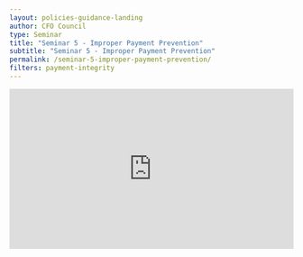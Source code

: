 ```yaml
---
layout: policies-guidance-landing
author: CFO Council
type: Seminar
title: "Seminar 5 - Improper Payment Prevention"
subtitle: "Seminar 5 - Improper Payment Prevention"
permalink: /seminar-5-improper-payment-prevention/
filters: payment-integrity
---
```


<div style="padding:56.25% 0 0 0;position:relative;"><iframe src="https://player.vimeo.com/video/566754276?badge=0&amp;autopause=0&amp;player_id=0&amp;app_id=58479" frameborder="0" allow="autoplay; fullscreen; picture-in-picture" allowfullscreen style="position:absolute;top:0;left:0;width:100%;height:100%;" title="Seminar 5.mp4"></iframe></div><script src="https://player.vimeo.com/api/player.js"></script>

